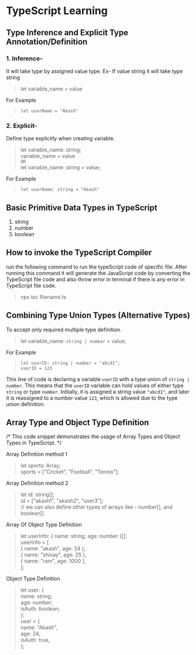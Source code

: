 # TypeScript Learning

## Type Inference and Explicit Type Annotation/Definition

### 1. Inference-

It will take type by assigned value type. Ex- If value string it will take type string

> let variable_name = value  

For Example  
> `let userName = "Akash"`

### 2. Explicit-

Define type explicitly when creating variable.

> let variable_name: string;  
variable_name = value  
`OR`  
> let variable_name: string = value;  

For Example  
> `let userName: string = "Akash"`

## Basic Primitive Data Types in TypeScript

1. string
2. number
3. boolean

## How to invoke the TypeScript Compiler

run the following command to run the typeScript code of specific file. After running this command it will generate the JavaScript code by converting the TypeScript file code and also throw error in terminal if there is any error in TypeScript file code.

> npx tsc filename.ts

## Combining Type Union Types (Alternative Types)
To accept only required multiple type definition.

>let variable_name: `string | number` = value;  

For Example  
>`let userID: string | number = "abcd1";`  
`userID = 123`  

This line of code is declaring a variable `userID` with a type union of `string | number`. This
means that the `userID` variable can hold values of either type `string` or type `number`.
Initially, it is assigned a string value `"abcd1"`, and later it is reassigned to a number value
`123`, which is allowed due to the type union definition.

## Array Type and Object Type Definition
/* This code snippet demonstrates the usage of Array Types and Object Types in TypeScript. */

Array Definition method 1
> let sports: Array<string>;  
sports = ["Cricket", "Football", "Tennis"];

Array Definition method 2
> let id: string[];  
id = ["akash1", "akash2", "user3"];  
// we can also define other types of arrays like - number[], and boolean[]  

Array Of Object Type Definition
> let userInfo: { name: string; age: number }[];  
userInfo = [  
  { name: "akash", age: 24 },  
  { name: "shivay", age: 25 },  
  { name: "ram", age: 1000 },  
];  

Object Type Definition
> let user: {  
  name: string;  
  age: number;  
  isAuth: boolean;  
};    
user = {  
  name: "Akash",  
  age: 24,  
  isAuth: true,  
};  
